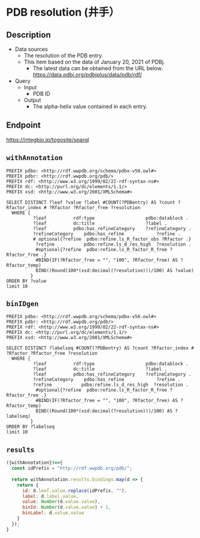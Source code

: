 # PDB resolution (井手）

## Description

- Data sources
    - The resolution of the PDB entry.
    - This item based on the data of January 20, 2021 of PDBj. 
        - The latest data can be obtained from the URL below. https://data.pdbj.org/pdbjplus/data/pdb/rdf/
- Query
    - Input
        - PDB ID
    - Output
        - The alpha-helix value contained in each entry.

## Endpoint

https://integbio.jp/togosite/sparql

## `withAnnotation`

```sparql
PREFIX pdbo: <http://rdf.wwpdb.org/schema/pdbx-v50.owl#>
PREFIX pdbr: <http://rdf.wwpdb.org/pdb/>
PREFIX rdf: <http://www.w3.org/1999/02/22-rdf-syntax-ns#>
PREFIX dc: <http://purl.org/dc/elements/1.1/>
PREFIX xsd: <http://www.w3.org/2001/XMLSchema#> 

SELECT DISTINCT ?leaf ?value ?label #COUNT(?PDBentry) AS ?count ?Rfactor_index # ?Rfactor ?Rfactor_free ?resolution
  WHERE {
          ?leaf          rdf:type	                pdbo:datablock .
          ?leaf          dc:title  	                ?label .
          ?leaf          pdbo:has_refineCategory	?refineCategory .
          ?refineCategory    pdbo:has_refine	        ?refine .
          # optional{?refine  pdbo:refine.ls_R_factor_obs ?Rfactor .}
           ?refine           pdbo:refine.ls_d_res_high  ?resolution .
           #optional{?refine  pdbo:refine.ls_R_factor_R_free ?Rfactor_free .}
           #BIND(IF(?Rfactor_free = "", "100", ?Rfactor_free) AS ?Rfactor_temp)
           BIND((Round(100*(xsd:decimal(?resolution)))/100) AS ?value)
         }
ORDER BY ?value
limit 10
```

## `binIDgen`

```sparql
PREFIX pdbo: <http://rdf.wwpdb.org/schema/pdbx-v50.owl#>
PREFIX pdbr: <http://rdf.wwpdb.org/pdb/>
PREFIX rdf: <http://www.w3.org/1999/02/22-rdf-syntax-ns#>
PREFIX dc: <http://purl.org/dc/elements/1.1/>
PREFIX xsd: <http://www.w3.org/2001/XMLSchema#> 

SELECT DISTINCT ?labelseq #COUNT(?PDBentry) AS ?count ?Rfactor_index # ?Rfactor ?Rfactor_free ?resolution
  WHERE {
          ?leaf          rdf:type	                pdbo:datablock .
          ?leaf          dc:title  	                ?label .
          ?leaf          pdbo:has_refineCategory	?refineCategory .
          ?refineCategory    pdbo:has_refine	        ?refine .
          ?refine           pdbo:refine.ls_d_res_high  ?resolution .
           #optional{?refine  pdbo:refine.ls_R_factor_R_free ?Rfactor_free .}
           #BIND(IF(?Rfactor_free = "", "100", ?Rfactor_free) AS ?Rfactor_temp)
           BIND((Round(100*(xsd:decimal(?resolution)))/100) AS ?labelseq)
         }
ORDER BY ?labelseq
limit 10
```

## `results`

```javascript
({withAnnotation})=>{
  const idPrefix = "http://rdf.wwpdb.org/pdb/";
  
  return withAnnotation.results.bindings.map(d => {
    return {
      id: d.leaf.value.replace(idPrefix, ""),
      label: d.label.value,
      value: Number(d.value.value),
      binId: Number(d.value.value) + 1,
      binLabel: d.value.value
    }
  });
}
```






